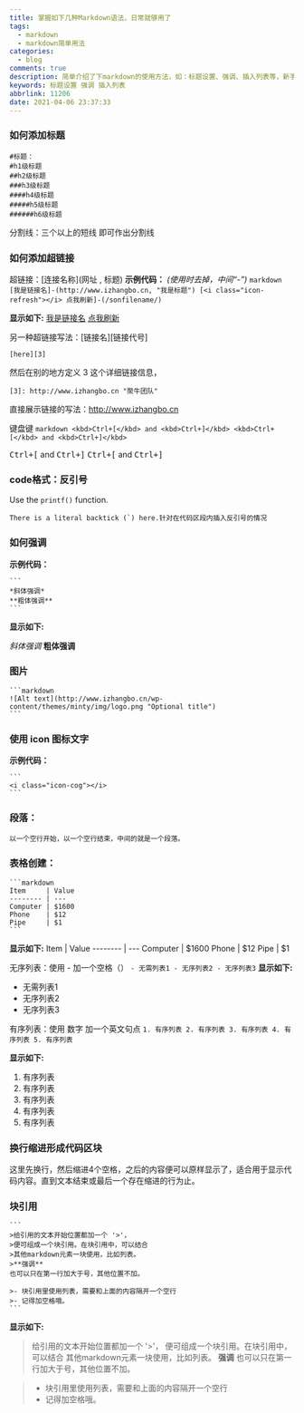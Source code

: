 ```yaml
---
title: 掌握如下几种Markdown语法，日常就够用了
tags:
  - markdown
  - markdown简单用法
categories:
  - blog
comments: true
description: 简单介绍了下markdown的使用方法，如：标题设置、强调、插入列表等，新手可以参考和学习一下里面的内容，最重要还是要多加练习。
keywords: 标题设置 强调 插入列表
abbrlink: 11206
date: 2021-04-06 23:37:33
---
```


### 如何添加标题
	#标题：
	#h1级标题
	##h2级标题
	###h3级标题
	####h4级标题
	#####h5级标题
	######h6级标题

分割线：三个以上的短线 即可作出分割线
<!--more-->

### 如何添加超链接
超链接：[连接名称](网址 , 标题)
**示例代码：**
*(使用时去掉，中间“-”)*
    ```markdown
	[我是链接名]-(http://www.izhangbo.cn, "我是标题")
	[<i class="icon-refresh"></i> 点我刷新]-(/sonfilename/)
    ```



**显示如下:**
[我是链接名](http://www.izhangbo.cn, "我是标题")
[<i class="icon-refresh"></i> 点我刷新](/sonfilename/)

另一种超链接写法：[链接名][链接代号]
```
[here][3]
```
然后在别的地方定义 3 这个详细链接信息，
```
[3]: http://www.izhangbo.cn "聚牛团队"
```

直接展示链接的写法：<http://www.izhangbo.cn>
<!--more-->

键盘键
    ```markdown
	<kbd>Ctrl+[</kbd> and <kbd>Ctrl+]</kbd>
	<kbd>Ctrl+[</kbd> and <kbd>Ctrl+]</kbd>
    ```

<kbd>Ctrl+[</kbd> and <kbd>Ctrl+]</kbd>
<kbd>Ctrl+[</kbd> and <kbd>Ctrl+]</kbd>

### code格式：反引号
Use the `printf()` function.

``There is a literal backtick (`) here.针对在代码区段内插入反引号的情况`` 

### 如何强调
**示例代码：**

	```
	*斜体强调*
	**粗体强调**
	```

**显示如下:**

*斜体强调*
**粗体强调**
<!--more-->

### 图片

	```markdown
	![Alt text](http://www.izhangbo.cn/wp-content/themes/minty/img/logo.png "Optional title")
	```

### 使用 icon 图标文字

**示例代码：**

	```
	<i class="icon-cog"></i>
	```

### 段落：
	以一个空行开始，以一个空行结束，中间的就是一个段落。
<!--more-->
### 表格创建：

	```markdown
	Item     | Value
	-------- | ---
	Computer | $1600
	Phone    | $12
	Pipe     | $1
	```

**显示如下:**
Item     | Value
-------- | ---
Computer | $1600
Phone    | $12
Pipe     | $1

无序列表：使用 - 加一个空格（）
	```
	- 无需列表1
	- 无序列表2
	- 无序列表3
	```
**显示如下:**
- 无需列表1
- 无序列表2
- 无序列表3

有序列表：使用 数字 加一个英文句点
	```
	1. 有序列表
	2. 有序列表
	3. 有序列表
	4. 有序列表
	5. 有序列表
	```

**显示如下:**
1. 有序列表
2. 有序列表
3. 有序列表
4. 有序列表
5. 有序列表

### 换行缩进形成代码区块

这里先换行，然后缩进4个空格，之后的内容便可以原样显示了，适合用于显示代码内容。直到文本结束或最后一个存在缩进的行为止。    

### 块引用

	```
	>给引用的文本开始位置都加一个 '>'，
	>便可组成一个块引用。在块引用中，可以结合
	>其他markdown元素一块使用，比如列表。
	>**强调**
	也可以只在第一行加大于号，其他位置不加。
	
	>- 块引用里使用列表，需要和上面的内容隔开一个空行
	>- 记得加空格哦。
	```

**显示如下:**

>给引用的文本开始位置都加一个 '>'，
>便可组成一个块引用。在块引用中，可以结合
>其他markdown元素一块使用，比如列表。
>**强调**
也可以只在第一行加大于号，其他位置不加。

>- 块引用里使用列表，需要和上面的内容隔开一个空行
>- 记得加空格哦。

